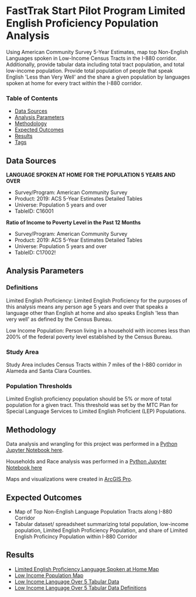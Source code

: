 # FastTrak Start Pilot Program Limited English Proficiency Population Analysis 

Using American Community Survey 5-Year Estimates, map top Non-English Languages spoken in
Low-Income Census Tracts in the I-880 corridor. Additionally, provide tabular data including total tract population, and total low-income population. Provide total population of people that speak English 'Less than Very Well' and the share a given population by languages spoken at home for every tract within the I-880 corridor. 


### Table of Contents

- [Data Sources](#data-sources)
- [Analysis Parameters](#analysis-parameters)
- [Methodology](#methodology)
- [Expected Outcomes](#expected-outcomes)
- [Results](#results)
- [Tags](#tags)

## Data Sources
    
**LANGUAGE SPOKEN AT HOME FOR THE POPULATION 5 YEARS AND OVER**
- Survey/Program: American Community Survey
- Product: 2019: ACS 5-Year Estimates Detailed Tables
- Universe: Population 5 years and over
- TableID: C16001

**Ratio of Income to Poverty Level in the Past 12 Months**
- Survey/Program: American Community Survey
- Product: 2019: ACS 5-Year Estimates Detailed Tables
- Universe: Population 5 years and over
- TableID: C17002!

## Analysis Parameters

### Definitions 

Limited English Proficiency: Limited English Proficiency for the purposes of this analysis means any 
person age 5 years and over that speaks a language other than English at home and also speaks 
English 'less than very well' as defined by the Census Bureau.

Low Income Population: Person living in a household with incomes less than 200% of the federal poverty level established by the Census Bureau.
    
### Study Area
    
Study Area includes Census Tracts within 7 miles of the I-880 corridor in Alameda and Santa Clara Counties. 
    
### Population Thresholds

Limited English proficiency population should be 5% or more of total population for a given tract. This threshold was set by the MTC Plan for Special Language Services to Limited English Proficient (LEP) Populations.  

## Methodology

Data analysis and wrangling for this project was performed in a [Python Jupyter Notebook here](FastTrak-Start-Pilot-Program.ipynb). 

Households and Race analysis was performed in a [Python Jupyter Notebook here](Households_and_Race_880_Corridor_2020.ipynb)


Maps and visualizations were created in [ArcGIS Pro](https://mtcdrive.box.com/s/jkyly5aic1xbx3ylto3wq2a2ptwxadeo).

## Expected Outcomes

- Map of Top Non-English Language Population Tracts along I-880 Corridor
- Tabular dataset/ spreadsheet summarizing total population, low-income population, Limited English Proficiency Population, and share of Limited English Proficincy Population within I-880 Corridor

## Results

- [Limited English Proficiency Language Spoken at Home Map](https://mtcdrive.box.com/s/y2lel3tk8df7h2hw6dmua2fe533gox07)
- [Low Income Population Map](https://mtcdrive.box.com/s/3od1s6r5uxcrmdqi8ze1h64h87187oka)
- [Low Income Language Over 5 Tabular Data](https://mtcdrive.box.com/s/4wawptrj9262ucd1cphyrgotndglg5bx)
- [Low Income Language Over 5 Tabular Data Definitions](https://mtcdrive.box.com/s/edj8325zfnjly1o3yg7x4zk995k72cyl)
